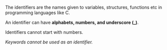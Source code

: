 The identifiers are the names given to variables, structures, functions etc in programming languages like C. 

An identifier can have **alphabets, numbers, and underscore (_)**.

Identifiers cannot start with numbers.

_Keywords cannot be used as an identifier._